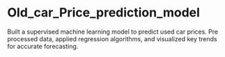 # Old_car_Price_prediction_model
Built a supervised machine learning model to predict used car prices. Pre processed data, applied regression algorithms, and visualized key trends for accurate forecasting.
